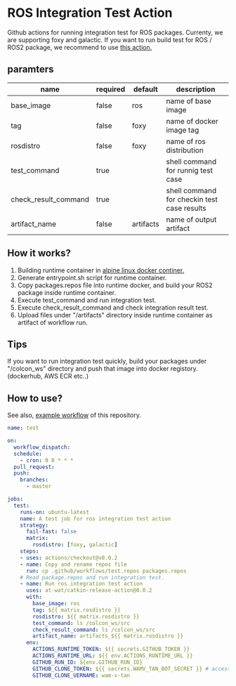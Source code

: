 # ROS Integration Test Action

Github actions for running integration test for ROS packages.
Currenty, we are supporting foxy and galactic.
If you want to run build test for ROS / ROS2 package, we recommend to use [this action.](https://github.com/ros-tooling/action-ros-ci)

## paramters

|         name         | required |  default  |                 description                 |
| -------------------- | -------- | --------- | ------------------------------------------- |
| base_image           | false    | ros       | name of base image                          |
| tag                  | false    | foxy      | name of docker image tag                    |
| rosdistro            | false    | foxy      | name of ros distribution                    |
| test_command         | true     |           | shell command for runnig test case          |
| check_result_command | true     |           | shell command for checkin test case results |
| artifact_name        | false    | artifacts | name of output artifact                     |

## How it works?
1. Building runtime container in [alpine linux docker continer.](https://github.com/OUXT-Polaris/ros-integration-test-action/blob/master/Dockerfile)
2. Generate entrypoint.sh script for runtime container.
3. Copy packages.repos file into runtime docker, and build your ROS2 package inside runtime container.
4. Execute test_command and run integration test.
5. Execute check_result_command and check integration result test.
6. Upload files under "/artifacts" directory inside runtime container as artifact of workflow run.

## Tips
If you want to run integration test quickly, build your packages under "/colcon_ws" directory and push that image into docker registory. (dockerhub, AWS ECR etc..)

## How to use?

See also, [example workflow](https://github.com/OUXT-Polaris/ros-integration-test-action/blob/master/.github/workflows/test.yaml) of this repository.

```yaml
name: test

on:
  workflow_dispatch:
  schedule:
    - cron: 0 0 * * *
  pull_request:
  push:
    branches:
      - master

jobs:
  test:
    runs-on: ubuntu-latest
    name: A test job for ros integration test action
    strategy:
      fail-fast: false
      matrix:
        rosdistro: [foxy, galactic]
    steps:
    - uses: actions/checkout@v0.0.2
    - name: Copy and rename repos file
      run: cp .github/workflows/test.repos packages.repos
    # Read package.repos and run integration test.
    - name: Run ros integration test action
      uses: at-wat/catkin-release-action@0.0.2
      with:
        base_image: ros
        tag: ${{ matrix.rosdistro }}
        rosdistro: ${{ matrix.rosdistro }}
        test_command: ls /colcon_ws/src
        check_result_command: ls /colcon_ws/src
        artifact_name: artifacts_${{ matrix.rosdistro }}
      env:
        ACTIONS_RUNTIME_TOKEN: ${{ secrets.GITHUB_TOKEN }} 
        ACTIONS_RUNTIME_URL: ${{ env.ACTIONS_RUNTIME_URL }}
        GITHUB_RUN_ID: ${env.GITHUB_RUN_ID}
        GITHUB_CLONE_TOKEN: ${{ secrets.WAMV_TAN_BOT_SECRET }} # access token for cloning your package in private repository.
        GITHUB_CLONE_UERNAME: wam-v-tan
```